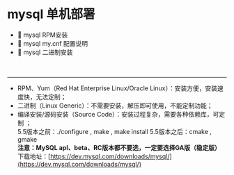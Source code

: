 # mysql 单机部署

* 📄 mysql RPM安装
* 📄 mysql my.cnf 配置说明
* 📄 mysql 二进制安装

　　‍

---

* RPM、Yum（Red Hat Enterprise Linux/Oracle Linux）：安装方便，安装速度快，无法定制；
* 二进制（Linux Generic）：不需要安装，解压即可使用，不能定制功能；
* 编译安装/源码安装（Source Code）：安装过程复杂，需要各种依赖库，可定制  ；  
  5.5版本之前：./configure , make , make install
  5.5版本之后：cmake , gmake  
  **注意：MySQL apl、beta、RC版本都不要选，一定要选择GA版（稳定版）**   
  下载地址：[https://dev.mysql.com/downloads/mysql/](https://dev.mysql.com/downloads/mysql/)

　　‍
